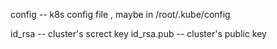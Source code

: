 config  -- k8s config file , maybe in /root/.kube/config

id_rsa -- cluster's screct key
id_rsa.pub  --  cluster's public key